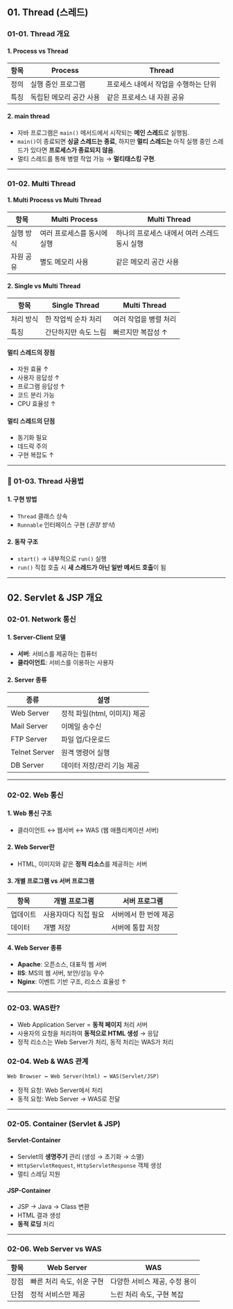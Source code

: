 
## 01. **Thread (스레드)**

### 01-01. Thread 개요

#### 1. Process vs Thread

| 항목 | Process       | Thread               |
| -- | ------------- | -------------------- |
| 정의 | 실행 중인 프로그램    | 프로세스 내에서 작업을 수행하는 단위 |
| 특징 | 독립된 메모리 공간 사용 | 같은 프로세스 내 자원 공유      |

#### 2. main thread

* 자바 프로그램은 `main()` 메서드에서 시작되는 **메인 스레드**로 실행됨.
* `main()`이 종료되면 **싱글 스레드는 종료**, 하지만 **멀티 스레드는** 아직 실행 중인 스레드가 있다면 **프로세스가 종료되지 않음**.
* 멀티 스레드를 통해 병렬 작업 가능 → **멀티태스킹 구현**.

---

### 01-02. Multi Thread

#### 1. Multi Process vs Multi Thread

| 항목    | Multi Process   | Multi Thread              |
| ----- | --------------- | ------------------------- |
| 실행 방식 | 여러 프로세스를 동시에 실행 | 하나의 프로세스 내에서 여러 스레드 동시 실행 |
| 자원 공유 | 별도 메모리 사용       | 같은 메모리 공간 사용              |

#### 2. Single vs Multi Thread

| 항목    | Single Thread | Multi Thread |
| ----- | ------------- | ------------ |
| 처리 방식 | 한 작업씩 순차 처리   | 여러 작업을 병렬 처리 |
| 특징    | 간단하지만 속도 느림   | 빠르지만 복잡성 ↑   |

#### 멀티 스레드의 장점

* 자원 효율 ↑
* 사용자 응답성 ↑
* 프로그램 응답성 ↑
* 코드 분리 가능
* CPU 효율성 ↑

#### 멀티 스레드의 단점

* 동기화 필요
* 데드락 주의
* 구현 복잡도 ↑

---

### 📌 01-03. Thread 사용법

#### 1. 구현 방법

* `Thread` 클래스 상속
* `Runnable` 인터페이스 구현 (*권장 방식*)

#### 2. 동작 구조

* `start()` → 내부적으로 `run()` 실행
* `run()` 직접 호출 시 **새 스레드가 아닌 일반 메서드 호출**이 됨

---

## 02. Servlet & JSP 개요

### 02-01. Network 통신

#### 1. Server-Client 모델

* **서버**: 서비스를 제공하는 컴퓨터
* **클라이언트**: 서비스를 이용하는 사용자

#### 2. Server 종류

| 종류            | 설명                  |
| ------------- | ------------------- |
| Web Server    | 정적 파일(html, 이미지) 제공 |
| Mail Server   | 이메일 송수신             |
| FTP Server    | 파일 업/다운로드           |
| Telnet Server | 원격 명령어 실행           |
| DB Server     | 데이터 저장/관리 기능 제공     |

---

### 02-02. Web 통신

#### 1. Web 통신 구조

* 클라이언트 ↔ 웹서버 ↔ WAS (웹 애플리케이션 서버)

#### 2. Web Server란

* HTML, 이미지와 같은 **정적 리소스**를 제공하는 서버

#### 3. 개별 프로그램 vs 서버 프로그램

| 항목   | 개별 프로그램     | 서버 프로그램      |
| ---- | ----------- | ------------ |
| 업데이트 | 사용자마다 직접 필요 | 서버에서 한 번에 제공 |
| 데이터  | 개별 저장       | 서버에 통합 저장    |

#### 4. Web Server 종류

* **Apache**: 오픈소스, 대표적 웹 서버
* **IIS**: MS의 웹 서버, 보안/성능 우수
* **Nginx**: 이벤트 기반 구조, 리소스 효율성 ↑

---

### 02-03. WAS란?

* Web Application Server = **동적 페이지** 처리 서버
* 사용자의 요청을 처리하여 **동적으로 HTML 생성** → 응답
* 정적 리소스는 Web Server가 처리, 동적 처리는 WAS가 처리

### 02-04. Web & WAS 관계

```
Web Browser ↔ Web Server(html) ↔ WAS(Servlet/JSP)
```

* 정적 요청: Web Server에서 처리
* 동적 요청: Web Server → WAS로 전달

---

### 02-05. Container (Servlet & JSP)

#### Servlet-Container

* Servlet의 **생명주기** 관리 (생성 → 초기화 → 소멸)
* `HttpServletRequest`, `HttpServletResponse` 객체 생성
* 멀티 스레딩 지원

#### JSP-Container

* JSP → Java → Class 변환
* HTML 결과 생성
* **동적 로딩** 처리

---

### 02-06. Web Server vs WAS

| 항목 | Web Server      | WAS               |
| -- | --------------- | ----------------- |
| 장점 | 빠른 처리 속도, 쉬운 구현 | 다양한 서비스 제공, 수정 용이 |
| 단점 | 정적 서비스만 제공      | 느린 처리 속도, 구현 복잡   |
